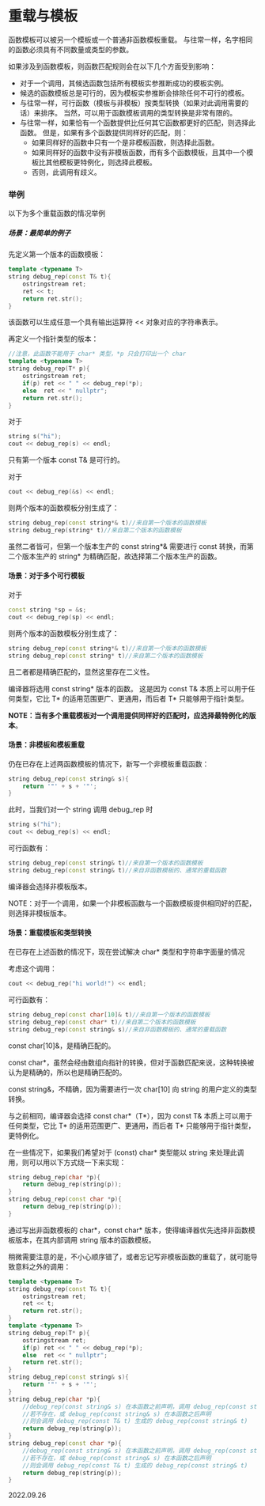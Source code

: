 # 重载与模板

函数模板可以被另一个模板或一个普通非函数模板重载。
与往常一样，名字相同的函数必须具有不同数量或类型的参数。

如果涉及到函数模板，则函数匹配规则会在以下几个方面受到影响：

- 对于一个调用，其候选函数包括所有模板实参推断成功的模板实例。
- 候选的函数模板总是可行的，因为模板实参推断会排除任何不可行的模板。
- 与往常一样，可行函数（模板与非模板）按类型转换（如果对此调用需要的话）来排序。
  当然，可以用于函数模板调用的类型转换是非常有限的。
- 与往常一样，如果恰有一个函数提供比任何其它函数都更好的匹配，则选择此函数。
  但是，如果有多个函数提供同样好的匹配，则：
  - 如果同样好的函数中只有一个是非模板函数，则选择此函数。
  - 如果同样好的函数中没有非模板函数，而有多个函数模板，且其中一个模板比其他模板更特例化，则选择此模板。
  - 否则，此调用有歧义。

### 举例

以下为多个重载函数的情况举例

##### 场景：最简单的例子

先定义第一个版本的函数模板：

~~~C++
template <typename T>
string debug_rep(const T& t){
    ostringstream ret;
    ret << t;
    return ret.str();
}
~~~

该函数可以生成任意一个具有输出运算符 << 对象对应的字符串表示。

再定义一个指针类型的版本：

~~~C++
//注意，此函数不能用于 char* 类型，*p 只会打印出一个 char
template <typename T>
string debug_rep(T* p){
    ostringstream ret;
    if(p) ret << " " << debug_rep(*p);
    else  ret << " nullptr";
    return ret.str();
}
~~~

对于

~~~C++
string s("hi");
cout << debug_rep(s) << endl;
~~~

只有第一个版本 const T& 是可行的。

对于

~~~C++
cout << debug_rep(&s) << endl;
~~~

则两个版本的函数模板分别生成了：

~~~C++
string debug_rep(const string*& t)//来自第一个版本的函数模板
string debug_rep(string* t)//来自第二个版本的函数模板
~~~

虽然二者皆可，但第一个版本生产的 const string\*& 需要进行 const 转换，而第二个版本生产的 string* 为精确匹配，故选择第二个版本生产的函数。

#### 场景：对于多个可行模板

对于

~~~C++
const string *sp = &s;
cout << debug_rep(sp) << endl;
~~~

则两个版本的函数模板分别生成了：

~~~C++
string debug_rep(const string*& t)//来自第一个版本的函数模板
string debug_rep(const string* t)//来自第二个版本的函数模板
~~~

且二者都是精确匹配的，显然这里存在二义性。

编译器将选用 const string* 版本的函数。
这是因为 const T& 本质上可以用于任何类型，它比 T* 的适用范围更广、更通用，而后者 T* 只能够用于指针类型。

**NOTE：当有多个重载模板对一个调用提供同样好的匹配时，应选择最特例化的版本**。

#### 场景：非模板和模板重载

仍在已存在上述两函数模板的情况下，新写一个非模板重载函数：

~~~C++
string debug_rep(const string& s){
    return '"' + s + '"';
}
~~~

此时，当我们对一个 string 调用 debug_rep 时

~~~C++
string s("hi");
cout << debug_rep(s) << endl;
~~~

可行函数有：

~~~C++
string debug_rep(const string& t)//来自第一个版本的函数模板
string debug_rep(const string& t)//来自非函数模板的、通常的重载函数
~~~

编译器会选择非模板版本。

NOTE：对于一个调用，如果一个非模板函数与一个函数模板提供相同好的匹配，则选择非模板版本。

#### 场景：重载模板和类型转换

在已存在上述函数的情况下，现在尝试解决 char* 类型和字符串字面量的情况

考虑这个调用：

~~~C++
cout << debug_rep("hi world!") << endl;
~~~

可行函数有：

~~~C++
string debug_rep(const char[10]& t)//来自第一个版本的函数模板
string debug_rep(const char* t)//来自第二个版本的函数模板
string debug_rep(const string& s)//来自非函数模板的、通常的重载函数
~~~

const char[10]&，是精确匹配的。

const char*，虽然会经由数组向指针的转换，但对于函数匹配来说，这种转换被认为是精确的，所以也是精确匹配的。

const string&，不精确，因为需要进行一次 char[10] 向 string 的用户定义的类型转换。

与之前相同，编译器会选择 const char\*（T\*），因为 const T& 本质上可以用于任何类型，它比 T* 的适用范围更广、更通用，而后者 T* 只能够用于指针类型，更特例化。



在一些情况下，如果我们希望对于 (const) char* 类型能以 string 来处理此调用，则可以用以下方式绕一下来实现：

~~~C++
string debug_rep(char *p){
    return debug_rep(string(p));
}
string debug_rep(const char *p){
    return debug_rep(string(p));
}
~~~

通过写出非函数模板的 char\*，const char\* 版本，使得编译器优先选择非函数模板版本，在其内部调用 string 版本的函数模板。

稍微需要注意的是，不小心顺序错了，或者忘记写非模板函数的重载了，就可能导致意料之外的调用：

~~~C++
template <typename T>
string debug_rep(const T& t){
    ostringstream ret;
    ret << t;
    return ret.str();
}
template <typename T>
string debug_rep(T* p){
    ostringstream ret;
    if(p) ret << " " << debug_rep(*p);
    else  ret << " nullptr";
    return ret.str();
}
string debug_rep(const string& s){
    return '"' + s + '"';
}
string debug_rep(char *p){
	//debug_rep(const string& s) 在本函数之前声明，调用 debug_rep(const string& s)
    //若不存在，或 debug_rep(const string& s) 在本函数之后声明
    //则会调用 debug_rep(const T& t) 生成的 debug_rep(const string& t)
    return debug_rep(string(p));
}
string debug_rep(const char *p){
	//debug_rep(const string& s) 在本函数之前声明，调用 debug_rep(const string& s)
    //若不存在，或 debug_rep(const string& s) 在本函数之后声明
    //则会调用 debug_rep(const T& t) 生成的 debug_rep(const string& t)
    return debug_rep(string(p));
}
~~~

2022.09.26